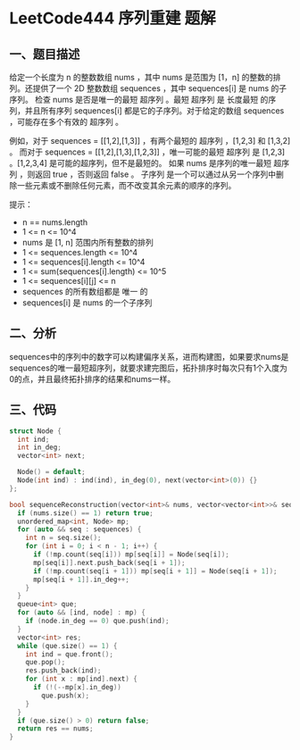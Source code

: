 # LeetCode444 序列重建 题解

## 一、题目描述

给定一个长度为 n 的整数数组 nums ，其中 nums 是范围为 [1，n] 的整数的排列。还提供了一个 2D 整数数组 sequences ，其中 sequences[i] 是 nums 的子序列。
检查 nums 是否是唯一的最短 超序列 。最短 超序列 是 长度最短 的序列，并且所有序列 sequences[i] 都是它的子序列。对于给定的数组 sequences ，可能存在多个有效的 超序列 。

例如，对于 sequences = [[1,2],[1,3]] ，有两个最短的 超序列 ，[1,2,3] 和 [1,3,2] 。
而对于 sequences = [[1,2],[1,3],[1,2,3]] ，唯一可能的最短 超序列 是 [1,2,3] 。[1,2,3,4] 是可能的超序列，但不是最短的。
如果 nums 是序列的唯一最短 超序列 ，则返回 true ，否则返回 false 。
子序列 是一个可以通过从另一个序列中删除一些元素或不删除任何元素，而不改变其余元素的顺序的序列。

提示：

+ n == nums.length
+ 1 <= n <= 10^4
+ nums 是 [1, n] 范围内所有整数的排列
+ 1 <= sequences.length <= 10^4
+ 1 <= sequences[i].length <= 10^4
+ 1 <= sum(sequences[i].length) <= 10^5
+ 1 <= sequences[i][j] <= n
+ sequences 的所有数组都是 唯一 的
+ sequences[i] 是 nums 的一个子序列




## 二、分析

sequences中的序列中的数字可以构建偏序关系，进而构建图，如果要求nums是sequences的唯一最短超序列，就要求建完图后，拓扑排序时每次只有1个入度为0的点，并且最终拓扑排序的结果和nums一样。



## 三、代码

```c++
struct Node {
  int ind;
  int in_deg;
  vector<int> next;

  Node() = default;
  Node(int ind) : ind(ind), in_deg(0), next(vector<int>(0)) {}
};

bool sequenceReconstruction(vector<int>& nums, vector<vector<int>>& sequences) {
  if (nums.size() == 1) return true;
  unordered_map<int, Node> mp;
  for (auto && seq : sequences) {
    int n = seq.size();
    for (int i = 0; i < n - 1; i++) {
      if (!mp.count(seq[i])) mp[seq[i]] = Node(seq[i]);
      mp[seq[i]].next.push_back(seq[i + 1]);
      if (!mp.count(seq[i + 1])) mp[seq[i + 1]] = Node(seq[i + 1]);
      mp[seq[i + 1]].in_deg++;
    }
  }
  queue<int> que;
  for (auto && [ind, node] : mp) {
    if (node.in_deg == 0) que.push(ind);
  }
  vector<int> res;
  while (que.size() == 1) {
    int ind = que.front();
    que.pop();
    res.push_back(ind);
    for (int x : mp[ind].next) {
      if (!(--mp[x].in_deg)) 
        que.push(x);
    }
  }
  if (que.size() > 0) return false;
  return res == nums;
}
```

